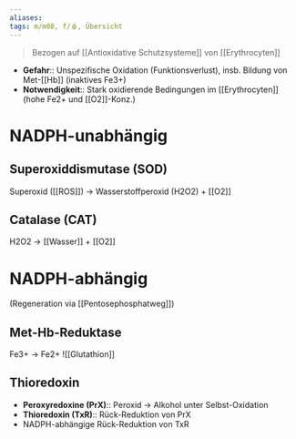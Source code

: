 ```yaml
---
aliases:
tags: m/m08, f/🩸, Übersicht
---
```


> Bezogen auf [[Antioxidative Schutzsysteme]] von [[Erythrocyten]]

- **Gefahr**:: Unspezifische Oxidation (Funktionsverlust), insb. Bildung von Met-[[Hb]] (inaktives Fe3+)
- **Notwendigkeit**:: Stark oxidierende Bedingungen im [[Erythrocyten]] (hohe Fe2+ und [[O2]]-Konz.)

# NADPH-unabhängig

## Superoxiddismutase (SOD)
Superoxid ([[ROS]]) → Wasserstoffperoxid (H2O2) + [[O2]]
## Catalase (CAT)
H2O2 → [[Wasser]] + [[O2]]

# NADPH-abhängig

(Regeneration via [[Pentosephosphatweg]])

## Met-Hb-Reduktase 
Fe3+ → Fe2+
![[Glutathion]]
## Thioredoxin
- **Peroxyredoxine (PrX)**:: Peroxid → Alkohol unter Selbst-Oxidation
- **Thioredoxin (TxR)**:: Rück-Reduktion von PrX
- NADPH-abhängige Rück-Reduktion von TxR

